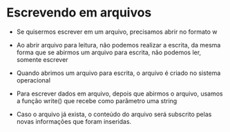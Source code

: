 # Escrevendo em arquivos

- Se quisermos escrever em um arquivo, precisamos abrir no formato w

- Ao abrir arquivo para leitura, não podemos realizar a escrita, da mesma forma que se abirmos um arquivo para escrita, não podemos ler, somente escrever

- Quando abrimos um arquivo para escrita, o arquivo é criado no sistema operacional

- Para escrever dados em arquivo, depois que abirmos o arquivo, usamos a função write() que recebe como parâmetro uma string 

- Caso o arquivo já exista, o conteúdo do arquivo será subscrito pelas novas informações que foram inseridas.

